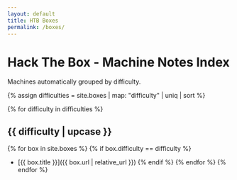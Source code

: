 ```yaml
---
layout: default
title: HTB Boxes
permalink: /boxes/
---
```


# Hack The Box - Machine Notes Index

Machines automatically grouped by difficulty.

{% assign difficulties = site.boxes | map: "difficulty" | uniq | sort %}

{% for difficulty in difficulties %}
## {{ difficulty | upcase }}
{% for box in site.boxes %}
{% if box.difficulty == difficulty %}
- [{{ box.title }}]({{ box.url | relative_url }}) 
{% endif %}
{% endfor %}
{% endfor %}
